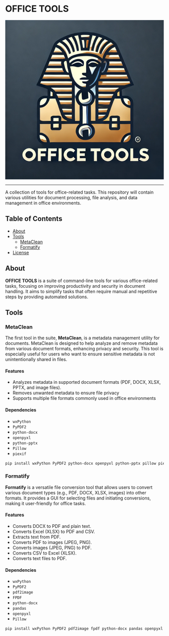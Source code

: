 # OFFICE TOOLS

<div align="center">
    <img src="https://github.com/ramsesware/ramsesware/blob/main/images/Office_Tools_Logo_Pharaoh.png" />
</div>

---

A collection of tools for office-related tasks. This repository will contain various utilities for document processing, file analysis, and data management in office environments.

## Table of Contents

- [About](#about)
- [Tools](#tools)
  - [MetaClean](#metaclean)
  - [Formatify](#formatify)
- [License](#license)

## About

**OFFICE TOOLS** is a suite of command-line tools for various office-related tasks, focusing on improving productivity and security in document handling. It aims to simplify tasks that often require manual and repetitive steps by providing automated solutions.

## Tools

### MetaClean

The first tool in the suite, **MetaClean**, is a metadata management utility for documents. MetaClean is designed to help analyze and remove metadata from various document formats, enhancing privacy and security. This tool is especially useful for users who want to ensure sensitive metadata is not unintentionally shared in files.

#### Features
- Analyzes metadata in supported document formats (PDF, DOCX, XLSX, PPTX, and image files).
- Removes unwanted metadata to ensure file privacy
- Supports multiple file formats commonly used in office environments

#### Dependencies
- `wxPython`
- `PyPDF2`
- `python-docx`
- `openpyxl`
- `python-pptx`
- `Pillow`
- `piexif`

```bash
pip install wxPython PyPDF2 python-docx openpyxl python-pptx pillow piexif
```
### Formatify

**Formatify** is a versatile file conversion tool that allows users to convert various document types (e.g., PDF, DOCX, XLSX, images) into other formats. It provides a GUI for selecting files and initiating conversions, making it user-friendly for office tasks.

#### Features
- Converts DOCX to PDF and plain text.
- Converts Excel (XLSX) to PDF and CSV.
- Extracts text from PDF.
- Converts PDF to images (JPEG, PNG).
- Converts images (JPEG, PNG) to PDF.
- Converts CSV to Excel (XLSX).
- Converts text files to PDF.

#### Dependencies
- `wxPython`
- `PyPDF2`
- `pdf2image`
- `FPDF`
- `python-docx`
- `pandas`
- `openpyxl`
- `Pillow`

```bash
pip install wxPython PyPDF2 pdf2image fpdf python-docx pandas openpyxl pillow
```



